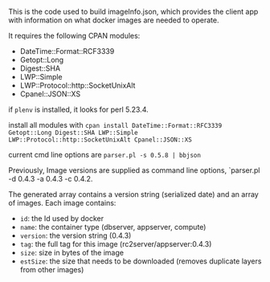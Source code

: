 This is the code used to build imageInfo.json, which provides the client app with information on what docker images are needed to operate.

It requires the following CPAN modules:

* DateTime::Format::RCF3339
* Getopt::Long
* Digest::SHA
* LWP::Simple
* LWP::Protocol::http::SocketUnixAlt
* Cpanel::JSON::XS

if `plenv` is installed, it looks for perl 5.23.4.

install all modules with `cpan install DateTime::Format::RFC3339 Getopt::Long Digest::SHA LWP::Simple LWP::Protocol::http::SocketUnixAlt Cpanel::JSON::XS`

current cmd line options are `parser.pl -s 0.5.8 | bbjson`

Previously, Image versions are supplied as command line options, `parser.pl -d 0.4.3 -a 0.4.3 -c 0.4.2.

The generated array contains a version string (serialized date) and an array of images. Each image contains:

* `id`: the Id used by docker
* `name`: the container type (dbserver, appserver, compute)
* `version`: the version string (0.4.3)
* `tag`: the full tag for this image (rc2server/appserver:0.4.3)
* `size`: size in bytes of the image
* `estSize`: the size that needs to be downloaded (removes duplicate layers from other images)

